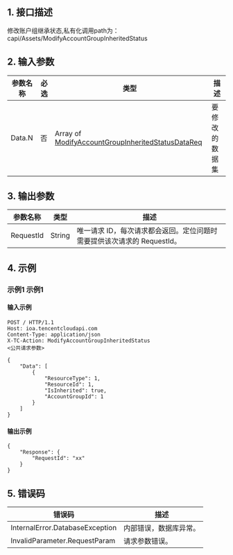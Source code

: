 ## 1. 接口描述


修改账户组继承状态,私有化调用path为：capi/Assets/ModifyAccountGroupInheritedStatus


<div class="rno-api-explorer">
    <div class="rno-api-explorer-inner">
        <div class="rno-api-explorer-hd">
            <div class="rno-api-explorer-title">
            </div>
        </div>
        <div class="rno-api-explorer-body">
            <div class="rno-api-explorer-cont">
            </div>
        </div>
    </div>
</div>

## 2. 输入参数


| 参数名称 | 必选 | 类型 | 描述 |
|---------|---------|---------|---------|
| Data.N | 否 | Array of [ModifyAccountGroupInheritedStatusDataReq](/document/api/-1/##ModifyAccountGroupInheritedStatusDataReq) | 要修改的数据集 |

## 3. 输出参数

| 参数名称 | 类型 | 描述 |
|---------|---------|---------|
| RequestId | String | 唯一请求 ID，每次请求都会返回。定位问题时需要提供该次请求的 RequestId。|

## 4. 示例

### 示例1 示例1

#### 输入示例

```
POST / HTTP/1.1
Host: ioa.tencentcloudapi.com
Content-Type: application/json
X-TC-Action: ModifyAccountGroupInheritedStatus
<公共请求参数>

{
    "Data": [
        {
            "ResourceType": 1,
            "ResourceId": 1,
            "IsInherited": true,
            "AccountGroupId": 1
        }
    ]
}
```

#### 输出示例

```
{
    "Response": {
        "RequestId": "xx"
    }
}
```












## 5. 错误码


| 错误码 | 描述 |
|---------|---------|
| InternalError.DatabaseException | 内部错误，数据库异常。 |
| InvalidParameter.RequestParam | 请求参数错误。 |

